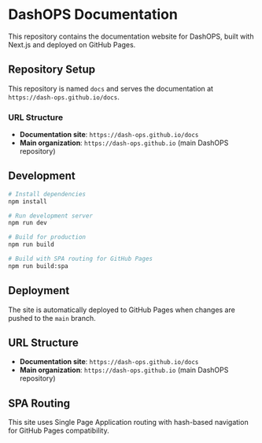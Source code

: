 # DashOPS Documentation

This repository contains the documentation website for DashOPS, built with Next.js and deployed on GitHub Pages.

## Repository Setup

This repository is named `docs` and serves the documentation at `https://dash-ops.github.io/docs`.

### URL Structure

- **Documentation site**: `https://dash-ops.github.io/docs`
- **Main organization**: `https://dash-ops.github.io` (main DashOPS repository)

## Development

```bash
# Install dependencies
npm install

# Run development server
npm run dev

# Build for production
npm run build

# Build with SPA routing for GitHub Pages
npm run build:spa
```

## Deployment

The site is automatically deployed to GitHub Pages when changes are pushed to the `main` branch.

## URL Structure

- **Documentation site**: `https://dash-ops.github.io/docs`
- **Main organization**: `https://dash-ops.github.io` (main DashOPS repository)

## SPA Routing

This site uses Single Page Application routing with hash-based navigation for GitHub Pages compatibility.
